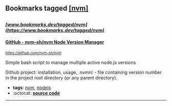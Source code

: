 ## Bookmarks tagged [[nvm]](https://www.bookmarks.dev/search?q=[nvm])

_<sup><sup>[www.bookmarks.dev/tagged/nvm](https://www.bookmarks.dev/tagged/nvm)</sup></sup>_
---
#### [GitHub - nvm-sh/nvm Node Version Manager](https://github.com/nvm-sh/nvm)
_<sup>https://github.com/nvm-sh/nvm</sup>_

Simple bash script to manage multiple active node.js versions

Github project: installation, usage, .nvmrc - file containing version number in the project root directory (or any parent directory).
* **tags**: [nvm](../tagged/nvm.md), [nodejs](../tagged/nodejs.md)
* :octocat: **[source code](https://github.com/nvm-sh/nvm)**
---
